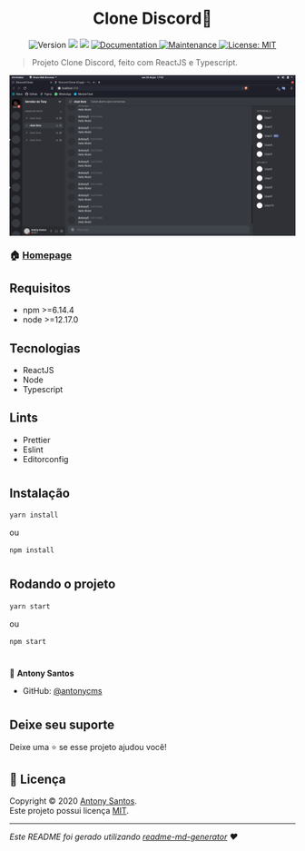 <h1 align="center">Clone Discord👋</h1>
<p align="center">
  <img alt="Version" src="https://img.shields.io/badge/version-1.0.0-blue.svg?cacheSeconds=2592000" />
  <img src="https://img.shields.io/badge/npm-%3E%3D6.14.4-blue.svg" />
  <img src="https://img.shields.io/badge/node-%3E%3D12.17.0-blue.svg" />
  <a href="https://github.com/antonycms/clone-discord#readme" target="_blank">
    <img alt="Documentation" src="https://img.shields.io/badge/documentation-yes-brightgreen.svg" />
  </a>
  <a href="https://github.com/antonycms/clone-discord/graphs/commit-activity" target="_blank">
    <img alt="Maintenance" src="https://img.shields.io/badge/Maintained%3F-yes-green.svg" />
  </a>
  <a href="https://github.com/antonycms/clone-discord/blob/master/LICENSE" target="_blank">
    <img alt="License: MIT" src="https://img.shields.io/github/license/antonycms/clone-discord" />
  </a>
</p>

> Projeto Clone Discord, feito com ReactJS e Typescript.

<img  align="center" src="./assets/print.png"/>

### 🏠 [Homepage](https://github.com/antonycms/clone-discord)

## Requisitos

- npm >=6.14.4
- node >=12.17.0

## Tecnologias
- ReactJS
- Node
- Typescript

## Lints
- Prettier
- Eslint
- Editorconfig

#
## Instalação

```sh
yarn install
```
ou
```sh
npm install
```
#
## Rodando o projeto

```sh
yarn start
```
ou
```sh
npm start
```

#

👤 **Antony Santos**

* GitHub: [@antonycms](https://github.com/antonycms)

#
## Deixe seu suporte

Deixe uma ⭐️ se esse projeto ajudou você!

## 📝 Licença

Copyright © 2020 [Antony Santos](https://github.com/antonycms).<br />
Este projeto possui licença [MIT](hhttps://github.com/antonycms/clone-discord/blob/master/LICENSE).

***
_Este README foi gerado utilizando [readme-md-generator](https://github.com/kefranabg/readme-md-generator) ❤️_